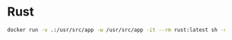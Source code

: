 # Rust

```bash
docker run -v .:/usr/src/app -w /usr/src/app -it --rm rust:latest sh -c "rustc main.rs && ./main"
```